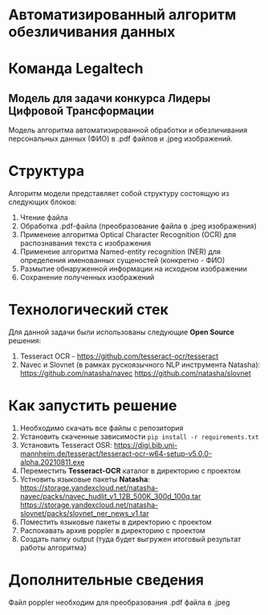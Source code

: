 # Автоматизированный алгоритм обезличивания данных
# Команда Legaltech
## Модель для задачи конкурса Лидеры Цифровой Трансформации
Модель алгоритма автоматизированной обработки и обезличивания персональных данных (ФИО) в .pdf файлов и .jpeg изображений.

# Структура
Алгоритм модели представляет собой структуру состоящую из следующих блоков:
  1. Чтение файла
  2. Обработка .pdf-файла (преобразование файла в .jpeg изображения)
  3. Применеие алгоритма Optical Character Recognition (OCR) для распознавания текста с изображения
  4. Применеие алгоритма Named-entity recognition (NER) для определения именованных сущеностей (конкретно - ФИО)
  5. Размытие обнаруженной информации на исходном изображении
  6. Сохранение полученных изображений

# Технологический стек
Для данной задачи были использованы следующие **Open Source** решения:
  1. Tesseract OCR - https://github.com/tesseract-ocr/tesseract 
  2. Navec и Slovnet (в рамках рускоязычного NLP инструмента Natasha): 
     https://github.com/natasha/navec 
     https://github.com/natasha/slovnet 

# Как запустить решение
  1. Необходимо скачать все файлы с репозитория
  2. Установить скаченные зависимости 
    ```
    pip install -r requirements.txt
    ```
  3. Установить Tesseract OSR: https://digi.bib.uni-mannheim.de/tesseract/tesseract-ocr-w64-setup-v5.0.0-alpha.20210811.exe
  4. Переместить **Tesseract-OCR** каталог в директорию с проектом
  5. Устновить языковые пакеты **Natasha**:
    https://storage.yandexcloud.net/natasha-navec/packs/navec_hudlit_v1_12B_500K_300d_100q.tar
    https://storage.yandexcloud.net/natasha-slovnet/packs/slovnet_ner_news_v1.tar
  6. Поместить языковые пакеты в директорию с проектом
  7. Распокавать архив poppler в директорию с проектом
  8. Создать папку output (туда будет выгружен итоговый результат работы алгоритма)
  
# Дополнительные сведения
Файл poppler необходим для преобразования .pdf файла в .jpeg 
  
